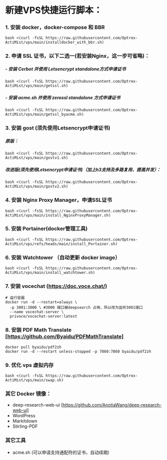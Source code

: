 # 新建VPS快捷运行脚本：
### 1. 安装 docker，docker-compose 和 BBR
```
bash <(curl -fsSL https://raw.githubusercontent.com/Optrex-ActiMist/vps/main/installdocker_with_bbr.sh)
```
### 2. 申请 SSL 证书，以下二选一(若安装Nginx，这一步可省略)：
##### - 安装 Cerbot 并使用 Letsencrypt standalone方式申请证书
```
bash <(curl -fsSL https://raw.githubusercontent.com/Optrex-ActiMist/vps/main/getssl.sh)
```
##### - 安装 acme.sh 并使用 zerossl standalone 方式申请证书
```
bash <(curl -fsSL https://raw.githubusercontent.com/Optrex-ActiMist/vps/main/getssl_byacme.sh)
```

### 3. 安装 gost (须先使用Letsencrypt申请证书) 
##### 原版：
```
bash <(curl -fsSL https://raw.githubusercontent.com/Optrex-ActiMist/vps/main/gostv1.sh)
```
##### 改进版(须先使用Letsencrypt申请证书)（加上h3支持及多路复用、提高并发）：
```
bash <(curl -fsSL https://raw.githubusercontent.com/Optrex-ActiMist/vps/main/gostv2.sh)
```

### 4. 安装 Nginx Proxy Manager，申请SSL证书 
```
bash <(curl -fsSL https://raw.githubusercontent.com/Optrex-ActiMist/vps/main/install_NginxProxyManager.sh)
```

### 5. 安装 Portainer(docker管理工具)
```
bash <(curl -fsSL https://raw.githubusercontent.com/Optrex-ActiMist/vps/refs/heads/main/install_Portainer.sh)
```

### 6. 安装 Watchtower （自动更新 docker image）
```
bash <(curl -fsSL https://raw.githubusercontent.com/Optrex-ActiMist/vps/main/install_watchtower.sh)
```

### 7. 安装 vocechat (https://doc.voce.chat/)
```
# 运行容器
docker run -d --restart=always \
  -p 3001:3000 \ #3000 端口被deepsearch 占用，所以改为监听3001端口
  --name vocechat-server \
  privoce/vocechat-server:latest
``` 
### 8. 安装 PDF Math Translate [https://github.com/Byaidu/PDFMathTranslate]
```
docker pull byaidu/pdf2zh
docker run -d --restart unless-stopped -p 7860:7860 byaidu/pdf2zh
```
### 9. 优化 vps 虚拟内存
```
bash <(curl -fsSL https://raw.githubusercontent.com/Optrex-ActiMist/vps/main/swap.sh)
```

### 其它 Docker 镜像：
- deep-research-web-ui [https://github.com/AnotiaWang/deep-research-web-ui]
- WordPress
- Markitdown
- Stirling-PDF

### 其它工具
- acme.sh (可以申请支持通配符的证书，自动续期)

